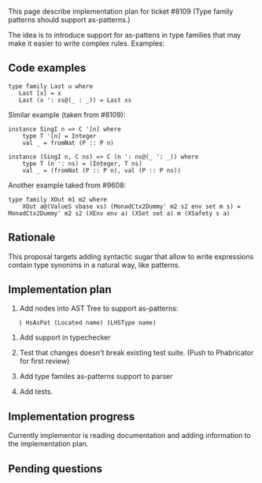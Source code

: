 
This page describe implementation plan for ticket  #8109 (Type family patterns should support as-patterns.)


The idea is to introduce support for as-pattens in type families that may make
it easier to write complex rules. Examples:


## Code examples


```
type family Last u where
   Last [x] = x
   Last (x ': xs@(_ : _)) = Last xs
```


Similar example (taken from #8109):


```
instance SingI n => C '[n] where
    type T '[n] = Integer
    val _ = fromNat (P :: P n)

instance (SingI n, C ns) => C (n ': ns@(_ ': _)) where
    type T (n ': ns) = (Integer, T ns)
    val _ = (fromNat (P :: P n), val (P :: P ns))
```


Another example taked from #9608:


```
type family XOut m1 m2 where
    XOut a@(ValueS vbase vs) (MonadCtx2Dummy' m2 s2 env set m s) = MonadCtx2Dummy' m2 s2 (XEnv env a) (XSet set a) m (XSafety s a)
```

## Rationale


This proposal targets adding syntactic sugar that allow to write
expressions contain type synonims in a natural way, like patterns.

## Implementation plan

1. Add nodes into AST Tree to support as-patterns:

```wiki
   | HsAsPat (Located name) (LHSType name)
```

1. Add support in typechecker

1. Test that changes doesn't break existing test suite. (Push to Phabricator for first review)

1. Add type familes as-patterns support to parser

1. Add tests.

## Implementation progress



Currently implementor is reading documentation and adding information to the implementation plan.


## Pending questions



 



